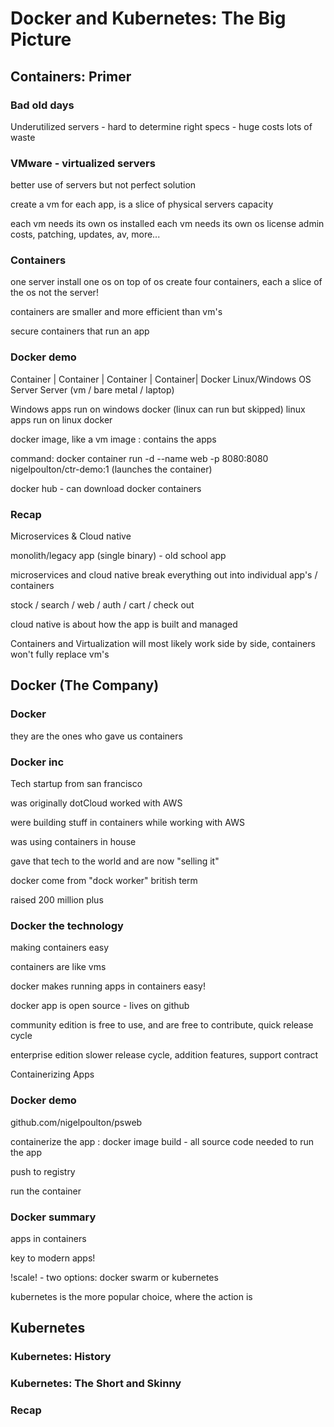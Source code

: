 # Docker and Kubernetes: The Big Picture

## Containers: Primer

### Bad old days

Underutilized servers - hard to determine right specs - huge costs
lots of waste

### VMware - virtualized servers

better use of servers but not perfect solution

create a vm for each app, is a slice of physical servers capacity

each vm needs its own os installed
each vm needs its own os license
admin costs, patching, updates, av, more...

### Containers

one server
install one os
on top of os create four containers, each a slice of the os not the server!

containers are smaller and more efficient than vm's

secure containers that run an app

### Docker demo

Container | Container | Container | Container|
Docker
Linux/Windows OS Server
Server (vm / bare metal / laptop)

Windows apps run on windows docker (linux can run but skipped)
linux apps run on linux docker

docker image, like a vm image : contains the apps

command:
docker container run -d --name web -p 8080:8080 nigelpoulton/ctr-demo:1 (launches the container)

docker hub - can download docker containers

### Recap

Microservices & Cloud native

monolith/legacy app (single binary) - old school app

microservices and cloud native break everything out into individual app's / containers

stock / search / web / auth / cart / check out

cloud native is about how the app is built and managed

Containers and Virtualization will most likely work side by side, containers won't fully replace vm's

## Docker (The Company)

### Docker

they are the ones who gave us containers

### Docker inc

Tech startup from san francisco

was originally dotCloud worked with AWS

were building stuff in containers while working with AWS

was using containers in house

gave that tech to the world and are now "selling it"

docker come from "dock worker" british term

raised 200 million plus

### Docker the technology

making containers easy

containers are like vms

docker makes running apps in containers easy!

docker app is open source - lives on github

community edition is free to use, and are free to contribute, quick release cycle

enterprise edition slower release cycle, addition features, support contract

Containerizing Apps

### Docker demo

github.com/nigelpoulton/psweb

containerize the app : docker image build - all source code needed to run the app

push to registry

run the container

### Docker summary

apps in containers

key to modern apps!

!scale! - two options: docker swarm or kubernetes

kubernetes is the more popular choice, where the action is

## Kubernetes

### Kubernetes: History

### Kubernetes: The Short and Skinny

### Recap
